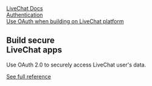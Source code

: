 <section class="docs-full-desc">
	<div class="content">
	<div class="content-column">
		<div class="docs-covers">
			<a href="/authentication" class="docs-cover blue" data-color="#03a9f4">
				<div class="docs-cover-header">LiveChat Docs</div>
				<div class="docs-cover-title"><span class="docs-cover-underline">Authentication</span></div>
				<div class="docs-cover-subtitle">Use OAuth when building on LiveChat platform</div>
			</a>
			<div class="docs-cover-intro">
				<h2>Build secure<br>LiveChat apps</h2>
				<p>Use OAuth 2.0 to securely access LiveChat user's data.</p>
				<a href="/authentication" class="cta blue">See full reference</a>
			</div>
		</div>
	</div>
	<div class="content-column">
		<div class="docs-covers">
		</div>
		</div>
	</div>
</section>
